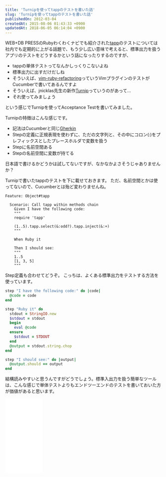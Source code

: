 ```yaml
---
title: 'Turnipを使ってtappのテストを書いた話'
slug: 'Turnipを使ってtappのテストを書いた話'
publishedOn: 2012-03-04
createdAt: 2015-08-06 01:43:33 +0900
updatedAt: 2018-06-05 06:14:04 +0900
---
```

WEB+DB PRESSのRubyわくわくナビでも紹介された[tapp](https://github.com/esminc/tapp)のテストについては社内でも定期的に上がる話題で、もう少し広い意味で考えると、標準出力を扱うアプリのテストをどうするかという話になったりするのですが、

+ tappの単体テストってなんかしっくりこないよね
+ 標準出力に出すだけだしね
+ そういえば、[vim-ruby-refactoring](https://github.com/ecomba/vim-ruby-refactoring)っていうVimプラグインのテストがCucumberで書いてあるんですよ
+ そういえば、jnicklas先生の新作[Turnip](https://github.com/jnicklas/turnip)っていうのがあって…
+ それ使ってみましょう

という感じでTurnipを使ってAcceptance Testを書いてみました。

Turnipの特徴はこんな感じです。

- 記法はCucumberと同じ[Gherkin](https://github.com/cucumber/cucumber/wiki/Gherkin)
- Stepの定義に正規表現を使わずに、ただの文字列と、その中にコロン(:)をプレフィックスとしたプレースホルダで変数を扱う
- Stepに名前空間ある
- Stepの名前空間に変数が持てる

日本語で書けるかどうかは試してないですが、なかなかよさそうじゃありませんか？

Turnipで書いたtappのテストを下に載せておきます。
ただ、名前空間とかは使ってないので、Cucumberとは殆ど変わりませんね。

```Gherkin
Feature: Object#tapp

  Scenario: Call tapp within methods chain
    Given I have the following code:
    """
    require 'tapp'

    (1..5).tapp.select(&:odd?).tapp.inject(&:+)
    """

    When Ruby it

    Then I should see:
    """
    1..5
    [1, 3, 5]
    """
```

Step定義も合わせてどうぞ。
こっちは、よくある標準出力をテストする方法を使っています。

```ruby
step "I have the following code:" do |code|
  @code = code
end

step "Ruby it" do
  stdout = StringIO.new
  $stdout = stdout
  begin
    eval @code
  ensure
    $stdout = STDOUT
  end
  @output = stdout.string.chop
end

step "I should see:" do |output|
  @output.should == output
end
```

結構読みやすいと思うんですがどうでしょう。標準入出力を扱う簡単なツールは、こんな感じで単体テストよりもエンドツーエンドのテストを書いておいた方が価値があると思います。

<iframe style="width:120px;height:240px;" marginwidth="0" marginheight="0" scrolling="no" frameborder="0" src="//rcm-fe.amazon-adsystem.com/e/cm?lt1=_blank&bc1=000000&IS2=1&bg1=FFFFFF&fc1=000000&lc1=0000FF&t=shucreamnet-22&o=9&p=8&l=as4&m=amazon&f=ifr&ref=as_ss_li_til&asins=4798121932&linkId=124af5ae9614baad519a7d3e2d6c1a60"></iframe>
